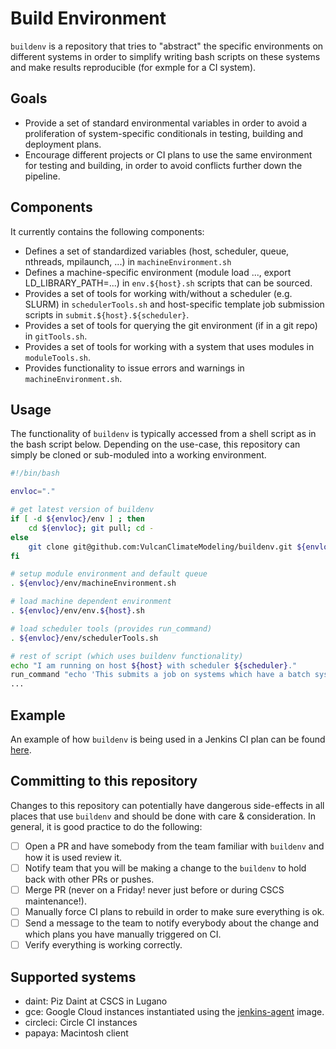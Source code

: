 # Build Environment
`buildenv` is a repository that tries to "abstract" the specific environments on different systems in order to simplify writing bash scripts on these systems and make results reproducible (for exmple for a CI system).

## Goals
- Provide a set of standard environmental variables in order to avoid a proliferation of system-specific conditionals in testing, building and deployment plans.
- Encourage different projects or CI plans to use the same environment for testing and building, in order to avoid conflicts further down the pipeline.

## Components
It currently contains the following components:
- Defines a set of standardized variables (host, scheduler, queue, nthreads, mpilaunch, ...) in `machineEnvironment.sh`
- Defines a machine-specific environment (module load ..., export LD_LIBRARY_PATH=...) in `env.${host}.sh` scripts that can be sourced.
- Provides a set of tools for working with/without a scheduler (e.g. SLURM) in `schedulerTools.sh` and host-specific template job submission scripts in `submit.${host}.${scheduler}`.
- Provides a set of tools for querying the git environment (if in a git repo) in `gitTools.sh`.
- Provides a set of tools for working with a system that uses modules in `moduleTools.sh`.
- Provides functionality to issue errors and warnings in `machineEnvironment.sh`.

## Usage
The functionality of `buildenv` is typically accessed from a shell script as in the bash script below. Depending on the use-case, this repository can simply be cloned or sub-moduled into a working environment.

```bash
#!/bin/bash

envloc="."

# get latest version of buildenv
if [ -d ${envloc}/env ] ; then
    cd ${envloc}; git pull; cd -
else
    git clone git@github.com:VulcanClimateModeling/buildenv.git ${envloc}/env
fi

# setup module environment and default queue
. ${envloc}/env/machineEnvironment.sh

# load machine dependent environment
. ${envloc}/env/env.${host}.sh

# load scheduler tools (provides run_command)
. ${envloc}/env/schedulerTools.sh

# rest of script (which uses buildenv functionality)
echo "I am running on host ${host} with scheduler ${scheduler}."
run_command "echo 'This submits a job on systems which have a batch system'"
...

```

## Example
An example of how `buildenv` is being used in a Jenkins CI plan can be found [here](https://github.com/VulcanClimateModeling/fv3gfs-wrapper/tree/master/.jenkins).

## Committing to this repository
Changes to this repository can potentially have dangerous side-effects in all places that use `buildenv` and should be done with care & consideration. In general, it is good practice to do the following:
- [ ] Open a PR and have somebody from the team familiar with `buildenv` and how it is used review it.
- [ ] Notify team that you will be making a change to the `buildenv` to hold back with other PRs or pushes.
- [ ] Merge PR (never on a Friday! never just before or during CSCS maintenance!).
- [ ] Manually force CI plans to rebuild in order to make sure everything is ok.
- [ ] Send a message to the team to notify everybody about the change and which plans you have manually triggered on CI.
- [ ] Verify everything is working correctly.

## Supported systems
- daint: Piz Daint at CSCS in Lugano
- gce: Google Cloud instances instantiated using the [jenkins-agent](https://console.cloud.google.com/compute/imagesDetail/projects/vcm-ml/global/images/jenkins-agent-1593727237?project=vcm-ml&authuser=1&folder&organizationId) image.
- circleci: Circle CI instances
- papaya: Macintosh client

